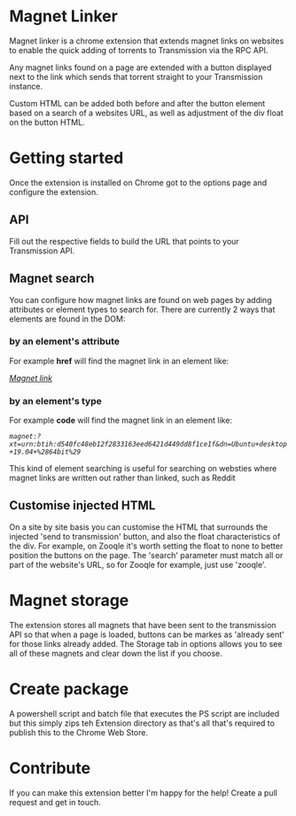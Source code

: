 # Magnet Linker 

Magnet linker is a chrome extension that extends magnet links on websites to enable the quick adding of torrents to Transmission via the RPC API.

Any magnet links found on a page are extended with a button displayed next to the link which sends that torrent straight to your Transmission instance. 

Custom HTML can be added both before and after the button element based on a search of a websites URL, as well as adjustment of the div float on the button HTML.

# Getting started

Once the extension is installed on Chrome got to the options page and configure the extension.

## API

Fill out the respective fields to build the URL that points to your Transmission API.

## Magnet search

You can configure how magnet links are found on web pages by adding attributes or element types to search for. There are currently 2 ways that elements are found in the DOM:

### by an element's attribute

For example **href** will find the magnet link in an element like:

*<a href="magnet:?xt=urn:btih:d540fc48eb12f2833163eed6421d449dd8f1ce1f&amp;dn=Ubuntu+desktop+19.04+%2864bit%29" title="Download this torrent using magnet">Magnet link</a>*

### by an element's type

For example **code** will find the magnet link in an element like:

*<code class="myClass">magnet:?xt=urn:btih:d540fc48eb12f2833163eed6421d449dd8f1ce1f&amp;dn=Ubuntu+desktop+19.04+%2864bit%29</code>*

This kind of element searching is useful for searching on websties where magnet links are written out rather than linked, such as Reddit

## Customise injected HTML

On a site by site basis you can customise the HTML that surrounds the injected 'send to transmission' button, and also the float characteristics of the div. For example, on Zooqle it's worth setting the float
to none to better position the buttons on the page. The 'search' parameter must match all or part of the website's URL, so for Zooqle for example, just use 'zooqle'.

# Magnet storage

The extension stores all magnets that have been sent to the transmission API so that when a page is loaded, buttons can be markes as 'already sent' for those links already added. The Storage tab in options allows you to see all of these
magnets and clear down the list if you choose.

# Create package
A powershell script and batch file that executes the PS script are included but this simply zips teh Extension directory as that's all that's required to publish this to the Chrome Web Store.

# Contribute
If you can make this extension better I'm happy for the help! Create a pull request and get in touch.